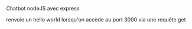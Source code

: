 Chatbot nodeJS avec express

renvoie un hello world lorsqu'on accède au port 3000 via une requête get
